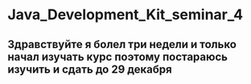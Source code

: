 # Java_Development_Kit_seminar_4
## Здравствуйте я болел три недели и только начал изучать курс поэтому постараюсь изучить и сдать до 29 декабря
